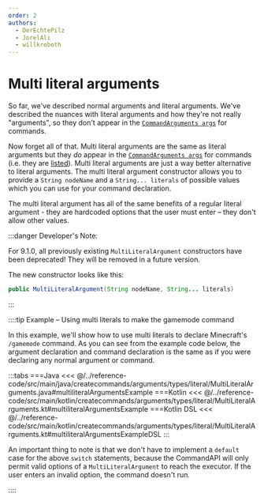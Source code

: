 ```yaml
---
order: 2
authors:
  - DerEchtePilz
  - JorelAli
  - willkroboth
---
```


# Multi literal arguments

So far, we've described normal arguments and literal arguments. We've described the nuances with literal arguments and how they're not really "arguments", so they don't appear in the [`CommandArguments args`](../../command-arguments) for commands.

Now forget all of that. Multi literal arguments are the same as literal arguments but they _do_ appear in the [`CommandArguments args`](../../command-arguments) for commands (i.e. they are [listed](../../listed-arguments)). Multi literal arguments are just a way better alternative to literal arguments. The multi literal argument constructor allows you to provide a `String nodeName` and a `String... literals` of possible values which you can use for your command declaration.

The multi literal argument has all of the same benefits of a regular literal argument - they are hardcoded options that the user must enter – they don't allow other values.

:::danger Developer's Note:

For 9.1.0, all previously existing `MultiLiteralArgument` constructors have been deprecated! They will be removed in a future version.

The new constructor looks like this:

```java
public MultiLiteralArgument(String nodeName, String... literals)
```

:::

::::tip Example – Using multi literals to make the gamemode command

In this example, we'll show how to use multi literals to declare Minecraft's `/gamemode` command. As you can see from the example code below, the argument declaration and command declaration is the same as if you were declaring any normal argument or command.

:::tabs
===Java
<<< @/../reference-code/src/main/java/createcommands/arguments/types/literal/MultiLiteralArguments.java#multiliteralArgumentsExample
===Kotlin
<<< @/../reference-code/src/main/kotlin/createcommands/arguments/types/literal/MultiLiteralArguments.kt#multiliteralArgumentsExample
===Kotlin DSL
<<< @/../reference-code/src/main/kotlin/createcommands/arguments/types/literal/MultiLiteralArguments.kt#multiliteralArgumentsExampleDSL
:::

An important thing to note is that we don't have to implement a `default` case for the above `switch` statements, because the CommandAPI will only permit valid options of a `MultiLiteralArgument` to reach the executor. If the user enters an invalid option, the command doesn't run.

::::